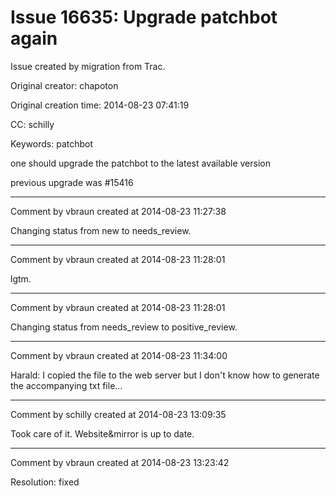 # Issue 16635: Upgrade patchbot again

Issue created by migration from Trac.

Original creator: chapoton

Original creation time: 2014-08-23 07:41:19

CC:  schilly

Keywords: patchbot

one should upgrade the patchbot to the latest available version

previous upgrade was #15416


---

Comment by vbraun created at 2014-08-23 11:27:38

Changing status from new to needs_review.


---

Comment by vbraun created at 2014-08-23 11:28:01

lgtm.


---

Comment by vbraun created at 2014-08-23 11:28:01

Changing status from needs_review to positive_review.


---

Comment by vbraun created at 2014-08-23 11:34:00

Harald: I copied the file to the web server but I don't know how to generate the accompanying txt file...


---

Comment by schilly created at 2014-08-23 13:09:35

Took care of it. Website&mirror is up to date.


---

Comment by vbraun created at 2014-08-23 13:23:42

Resolution: fixed
